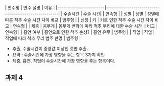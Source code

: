 | 변수명 | 변수 설명 | 이유 |
|------------------------|------------------------------------------------------|
| 수술시간 | 수술 시간|  | 연속형 |
| 성별 | 성별 | 성별에 따른 척추 수술 시간 차이 비교 | 범주형 |
| 신장 | 키 | 키로 인한 척추 수술 시간 차이 비교 | 연속형 |
| 체중 | 몸무게 | 몸무게 변화에 따라 척추 무리에 대한 수술 시간 ㅣ비교 | 연속형 |
| 흡연 여부 | 흡연으로 인한 척추 손상? | 흡연 유무 | 범주형 |
| 직업 | 직업 | 직업에 따라 척추 무리 범주 판명 | 범주형 |

- 추출, 수술시간이 중앙값 이상인 것만 추출.
- 요약 : 수술시간에 가장 영향을 주는 항목 3가지 확인
- 체중, 흡연, 직업이 수술시간에 가장 영향을 주는 항목이다.

## 과제 4
